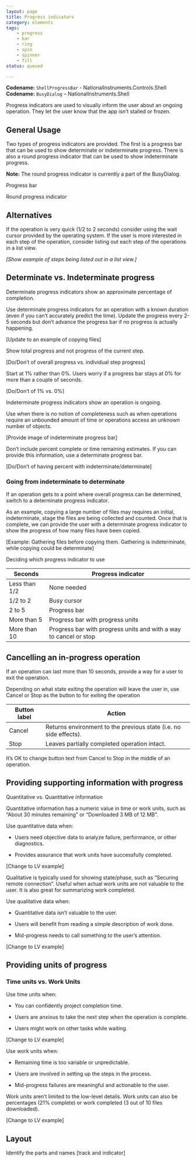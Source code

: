 ```yaml
---
layout: page
title: Progress indicators
category: elements
tags:
    - progress
    - bar
    - ring
    - spin
    - spinner
    - fill
status: queued

---
```

**Codename:** `ShellProgressBar` - NationalInstruments.Controls.Shell  
**Codename:** `BusyDialog` – NationalInstruments.Shell

Progress indicators are used to visually inform the user about an ongoing operation. They let the user know that the app isn’t stalled or frozen.

## General Usage 
Two types of progress indicators are provided. The first is a progress bar that can be used to show determinate or indeterminate progress. There is also a round progress indicator that can be used to show indeterminate progress.

**Note:** The round progress indicator is currently a part of the BusyDialog.

Progress bar

Round progress indicator

## Alternatives
If the operation is very quick (1/2 to 2 seconds) consider using the wait cursor provided by the operating system. If the user is more interested in each step of the operation, consider listing out each step of the operations in a list view.

*[Show example of steps being listed out in a list view.]*

## Determinate vs. Indeterminate progress
Determinate progress indicators show an approximate percentage of completion.

Use determinate progress indicators for an operation with a known duration (even if you can’t accurately predict the time). Update the progress every 2-5 seconds but don’t advance the progress bar if no progress is actually happening.

[Update to an example of copying files]

Show total progress and not progress of the current step.

[Do/Don’t of overall progress vs. individual step progress]

Start at 1% rather than 0%. Users worry if a progress bar stays at 0% for more than a couple of seconds.

[Do/Don’t of 1% vs. 0%]

Indeterminate progress indicators show an operation is ongoing.

Use when there is no notion of completeness such as when operations require an unbounded amount of time or operations access an unknown number of objects.

[Provide image of indeterminate progress bar]

Don’t include percent complete or time remaining estimates. If you can provide this information, use a determinate progress bar.

[Do/Don’t of having percent with indeterminate/determinate]

### Going from indeterminate to determinate

If an operation gets to a point where overall progress can be determined, switch to a determinate progress indicator.

As an example, copying a large number of files may requires an initial, indeterminate, stage the files are being collected and counted. Once that is complete, we can provide the user with a determinate progress indicator to show the progress of how many files have been copied.

[Example: Gathering files before copying them. Gathering is indeterminate, while copying could be determinate]

Deciding which progress indicator to use

| Seconds          | Progress indicator              |
| ---------------- | ------------------------------- |
| Less than 1/2    | None needed                     |
| 1/2 to 2         | Busy cursor                     |
| 2 to 5           | Progress bar                    |
| More than 5      | Progress bar with progress units|
| More than 10     | Progress bar with progress units and with a way to cancel or stop|


## Cancelling an in-progress operation

If an operation can last more than 10 seconds, provide a way for a user to exit the operation.

Depending on what state exiting the operation will leave the user in, use Cancel or Stop as the button to for exiting the operation

| Button label     | Action              |
| ---------------- |---------------------|
| Cancel           | Returns environment to the previous state (i.e. no side effects).        |
| Stop             | Leaves partially completed operation intact.         |

It’s OK to change button text from Cancel to Stop in the middle of an operation.

## Providing supporting information with progress

Quantitative vs. Quantitative information

Quantitative information has a numeric value in time or work units, such as “About 30 minutes remaining” or “Downloaded 3 MB of 12 MB”.

Use quantitative data when:

* Users need objective data to analyze failure, performance, or other diagnostics.

* Provides assurance that work units have successfully completed.

[Change to LV example]

Qualitative is typically used for showing state/phase, such as “Securing remote connection”. Useful when actual work units are not valuable to the user. It is also great for summarizing work completed.

Use qualitative data when:

* Quantitative data isn’t valuable to the user.

* Users will benefit from reading a simple description of work done.

* Mid-progress needs to call something to the user’s attention.

[Change to LV example]

## Providing units of progress

### Time units vs. Work Units

Use time units when:

* You can confidently project completion time.

* Users are anxious to take the next step when the operation is complete.

* Users might work on other tasks while waiting.

[Change to LV example]

Use work units when:

* Remaining time is too variable or unpredictable.

* Users are involved in setting up the steps in the process.

* Mid-progress failures are meaningful and actionable to the user.

Work units aren’t limited to the low-level details. Work units can also be percentages (21% complete) or work completed (3 out of 10 files downloaded).

[Change to LV example]

## Layout

Identify the parts and names [track and indicator]